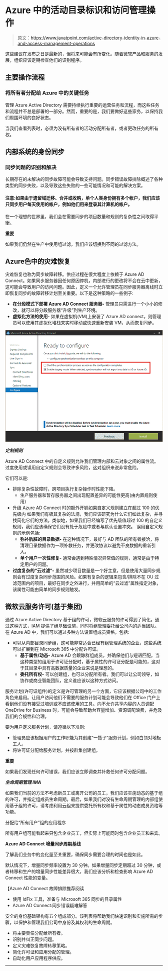 # Azure 中的活动目录标识和访问管理操作

> 原文：<https://www.javatpoint.com/active-directory-identity-in-azure-and-access-management-operations>

这些建议在发布之日是最新的，但将来可能会有所变化。随着微软产品和服务的发展，组织应该定期检查他们的识别程序。

## 主要操作流程

### 将所有者分配给 Azure 中的关键任务

管理 Azure Active Directory 需要持续执行重要的运营任务和流程，而这些任务和流程并不总是部署的一部分。然而，重要的是，我们要做好这些家务，以保持我们周围环境的良好状态。

当我们查看列表时，必须为没有所有者的活动分配所有者，或者更改任务的所有权。

## 内部系统的身份同步

### 同步问题的识别和解决

长期存在的未解决的同步故障可能会导致支持问题。同步错误故障排除概述了各种类型的同步失败，以及导致这些失败的一些可能情况和可能的解决方案。

#### 注意:如果由于遗留域迁移、合并或收购，单个人类身份拥有多个帐户，我们应该只同步用户每天使用的帐户，例如他们用来登录其计算机的帐户。

在一个理想的世界里，我们会在需要同步的项目数量和规则的复杂性之间取得平衡。

**重要**

如果我们仍然在生产中使用组过滤，我们应该切换到不同的过滤方法。

## Azure色中的灾难恢复

灾难恢复也称为同步故障转移。供应过程在很大程度上依赖于 Azure AD Connect。如果同步服务器因任何原因停机，内部进行的更改将不会在云中更新，这可能会导致用户的访问问题。因此，定义一个允许管理员在同步服务器离线时立即恢复同步的故障转移计划至关重要。以下是这种策略的一些例子:

*   **在分段模式下部署 Azure AD Connect 服务器-** 管理员只需进行一个小小的修改，就可以将分段服务器“升级”到生产环境。
*   **虚拟化方法的使用-** 如果在虚拟机(VM)上安装了 Azure AD connect，则管理员可以使用其虚拟化堆栈来实时移动或快速重新安装 VM，从而恢复同步。

![Active Directory Identity in Azure and access management operations](img/530c7587861ac9adecfe75c8c4816d9d.png)

***定制规则***

Azure AD Connect 中的自定义规则允许我们管理内部和云对象之间的属性流。过度使用或误用自定义规则会导致许多风险，这对组织来说非常危险。

它们可以是:

*   排除复杂性故障时，跨项目执行复杂操作时性能下降。
    *   生产服务器和暂存服务器之间出现配置差异的可能性更高(由内置规则使用)
*   升级 Azure AD Connect 时的额外开销如果自定义规则建立在超过 100 的优先级内
    如果我们有极其复杂的法规，我们应该研究为什么它们如此复杂，并寻找简化它们的方法。类似地，如果我们已经编写了优先级值超过 100 的自定义规则，我们应该确保它们没有处于危险中或者与默认设置冲突。
    误用自定义规则的示例包括:
    *   **弥补肮脏的目录数据-** 在这种情况下，最好与 AD 团队的所有者接洽，将清理目录数据作为一项补救任务，并更改协议以避免不良数据的重新引入。
    *   **单个用户一次性修复-** 通常会遇到特殊情况异常值的规则，通常是由于特定用户的问题。
*   **过度复杂的“云过滤”-** 虽然减少项目数量是一个好主意，但是使用大量同步规则会有过度复杂同步范围的风险。如果有复杂的逻辑来包含/排除不在 OU 过滤范围内的项目，最好在同步之外进行，并用简单的“云过滤”属性指定对象，该属性可能由简单的同步规则触发。

## 微软云服务许可(基于集团)

通过 Azure Active Directory 基于组的许可，微软云服务的许可得到了简化。通过这种方式，IAM 提供了组基础设施，同时将组管理委托给公司内的适当团队。在 Azure AD 中，我们可以通过多种方法设置组成员资格，包括:

*   可以从内部目录同步组，这可能非常适合已经有组管理系统的企业，这些系统可以扩展到在 Microsoft 365 中分配许可证。
    *   **基于属性/动态-** Azure AD 会跟踪群组成员，并确保他们与短语匹配。当这种类型的组用于许可证分配时，基于属性的许可证分配是可能的，这对于其目录中具有高数据质量的企业来说是理想的。
    *   **委托所有权-** 可以创建组，也可以分配所有者。我们可以让公司领导，如协作或商业智能团队，定义谁应该以这种方式访问。

服务计划(许可证组件)的定义是许可管理的另一个方面，它应该根据公司中的工作角色来启用。让用户访问他们不需要的服务计划可能会导致他们在 Office 门户上看到他们没有接受过培训或不应该使用的工具。向不允许共享内容的人员调配 OneDrive for Business 时，可能会导致帮助台容量增加、资源调配浪费，并危及我们的合规性和治理。

要为用户定义服务计划，请遵循以下准则:

*   管理员应该根据用户的工作职能为其创建“一揽子”服务计划，例如白领对地板工人。
*   将许可证分配给服务计划，并按群集创建组。

**重要**

如果我们发现任何许可错误，我们应该立即调查并补救任何许可分配问题。

***生命周期管理 IMA***

如果我们当前的方法不考虑新员工或离开公司的员工，我们应该实施动态的基于组的许可，并指定组成员生命周期。最后，如果我们对没有生命周期管理的内部组使用基于组的许可，请考虑利用云组来提供委托所有权和基于属性的动态成员资格等功能。

分配给“所有用户”组的应用程序

所有用户组可能看起来只包含企业员工，但实际上可能同时包含企业员工和来宾。

**Azure AD Connect 增量同步周期基线**

了解我们业务中的变化量至关重要，确保同步需要合理的时间也是如此。

默认情况下，增量同步频率设置为 30 分钟。如果增量同步定期超过 30 分钟，或者转移和生产的增量同步性能差异很大，我们应该分析和检查影响 Azure AD Connect 性能的变量。

【Azure AD Connect 故障排除推荐阅读

*   使用 IdFix 工具，准备与 Microsoft 365 同步的目录属性
*   Azure AD Connect:同步错误疑难解答

安全的身份基础架构有五个组成部分。该列表将帮助我们快速识别和实施所需的步骤，以保护和管理我们公司中身份及其权利的生命周期。

*   将主要责任分配给所有者。
*   识别并纠正同步问题。
*   定义灾难恢复故障转移策略。
*   简化许可证和应用分配的管理。
*   自动化用户应用程序供应。

* * *